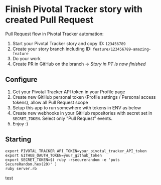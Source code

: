 # Finish Pivotal Tracker story with created Pull Request

Pull Request flow in Pivotal Tracker automation:

1. Start your Pivotal Tracker story and copy ID: `123456789`
2. Create your story branch including ID: `feature/123456789-amazing-feature`
3. Do your work
4. Create PR in GitHub on the branch -> *Story in PT is now finished*

## Configure

1. Get your Pivotal Tracker API token in your Profile page
2. Create new GitHub personal token (Profile settings / Personal access tokens), allow all Pull Request scope
2. Setup this app to run somewhere with tokens in ENV as below
3. Create new webhooks in your GitHub repositories with secret set in `SECRET_TOKEN`. Select only "Pull Request" events.
4. Enjoy :)

## Starting

```
export PIVOTAL_TRACKER_API_TOKEN=your_pivotal_tracker_API_token
export GITHUB_OAUTH_TOKEN=your_github_token
export SECRET_TOKEN=$( ruby -rsecurerandom -e 'puts SecureRandom.hex(20)' )
ruby server.rb
```

test
